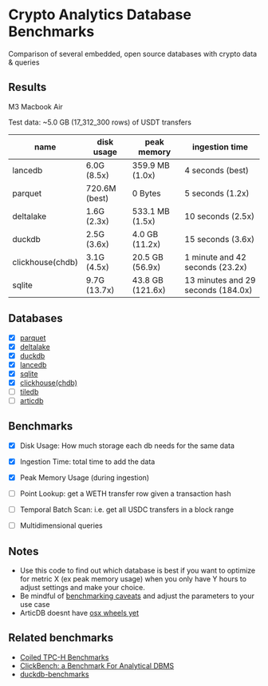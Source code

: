 # Crypto Analytics Database Benchmarks

Comparison of several embedded, open source databases with crypto data & queries

## Results

M3 Macbook Air

Test data: ~5.0 GB (17_312_300 rows) of USDT transfers

| name             | disk usage    | peak memory      | ingestion time                     |
| ---------------- | ------------- | ---------------- | ---------------------------------- |
| lancedb          | 6.0G (8.5x)   | 359.9 MB (1.0x)  | 4 seconds (best)                   |
| parquet          | 720.6M (best) | 0 Bytes          | 5 seconds (1.2x)                   |
| deltalake        | 1.6G (2.3x)   | 533.1 MB (1.5x)  | 10 seconds (2.5x)                  |
| duckdb           | 2.5G (3.6x)   | 4.0 GB (11.2x)   | 15 seconds (3.6x)                  |
| clickhouse(chdb) | 3.1G (4.5x)   | 20.5 GB (56.9x)  | 1 minute and 42 seconds (23.2x)    |
| sqlite           | 9.7G (13.7x)  | 43.8 GB (121.6x) | 13 minutes and 29 seconds (184.0x) |

## Databases

- [x] [parquet](https://parquet.apache.org/)
- [x] [deltalake](https://delta-io.github.io/delta-rs/usage/create-delta-lake-table/)
- [x] [duckdb](https://duckdb.org/docs/api/python/overview)
- [x] [lancedb](https://lancedb.github.io/lancedb/basic/)
- [x] [sqlite](https://docs.python.org/3/library/sqlite3.html#sqlite3-tutorial)
- [x] [clickhouse(chdb)](https://clickhouse.com/docs/en/chdb/install/python)
- [ ] [tiledb](https://docs.tiledb.com/main/how-to/arrays/creating-arrays/creating-dimensions)
- [ ] [articdb](https://docs.arcticdb.io/latest/)

## Benchmarks

- [x] Disk Usage: How much storage each db needs for the same data
- [x] Ingestion Time: total time to add the data
- [x] Peak Memory Usage (during ingestion)
- [ ] Point Lookup: get a WETH transfer row given a transaction hash
- [ ] Temporal Batch Scan: i.e. get all USDC transfers in a block range
- [ ] Multidimensional queries


## Notes

* Use this code to find out which database is best if you want to optimize for metric X (ex peak memory usage) when you only have Y hours to adjust settings and make your choice.
* Be mindful of [benchmarking caveats](https://matthewrocklin.com/biased-benchmarks.html) and adjust the parameters to your use case
* ArticDB doesnt have [osx wheels yet](https://github.com/man-group/ArcticDB/issues/759)

## Related benchmarks

 * [Coiled TPC-H Benchmarks](https://docs.coiled.io/blog/tpch.html#tpc-h-experimental-details)
 * [ClickBench: a Benchmark For Analytical DBMS](https://benchmark.clickhouse.com/)
 * [duckdb-benchmarks](https://duckdblabs.github.io/db-benchmark/)




